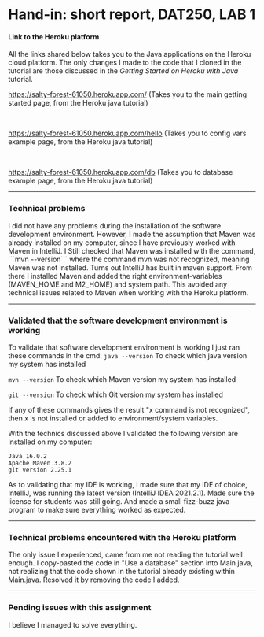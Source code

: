 <h1> Hand-in: short report, DAT250, LAB 1 </h1>

<h4> Link to the Heroku platform</h4>

All the links shared below takes you to the Java applications on the Heroku cloud platform. The only changes I made to the code that I cloned in the tutorial are those discussed in the _Getting Started on Heroku with Java_ tutorial.

https://salty-forest-61050.herokuapp.com/ (Takes you to the main getting started page, from the Heroku java tutorial)


<br>


https://salty-forest-61050.herokuapp.com/hello  (Takes you to config vars example page, from the Heroku java tutorial)

<br>

https://salty-forest-61050.herokuapp.com/db (Takes you to database example page, from the Heroku java tutorial)

---

<h3> Technical problems </h3>
I did not have any problems during the installation of the software development environment. However, I made the assumption that Maven was already installed on my computer, since I have previously worked with Maven in IntelliJ. I Still checked that Maven was installed with the command, 
```mvn --version``` 
where the command mvn was not recognized, meaning Maven was not installed. Turns out IntelliJ has built in maven support. From there I installed Maven and added the right environment-variables (MAVEN_HOME and M2_HOME) and system path. This avoided any technical issues related to Maven when working with the Heroku platform.

---

<h3> Validated that the software development environment is working </h3>

To validate that software development environment is working I just ran these commands in the cmd:
```java --version```
To check which java version my system has installed

```mvn --version```
To check which Maven version my system has installed

```git --version```
To check which Git version my system has installed

If any of these commands gives the result "x command is not recognized", then x is not installed or added to environment/system variables.

With the technics discussed above I validated the following version are installed on my computer:

```
Java 16.0.2
Apache Maven 3.8.2
git version 2.25.1
```

As to validating that my IDE is working, I made sure that my IDE of choice, IntelliJ, was running the latest version (IntelliJ IDEA 2021.2.1). Made sure the license for students was still going. And made a small fizz-buzz java program to make sure everything worked as expected.


---

<h3> Technical problems encountered with the Heroku platform </h3>

The only issue I experienced, came from me not reading the tutorial well enough. I copy-pasted the code in "Use a database" section into Main.java, not realizing that the code shown in the tutorial already existing within Main.java. Resolved it by removing the code I added.

---

<h3>  Pending issues with this assignment  </h3>

I believe I managed to solve everything.

